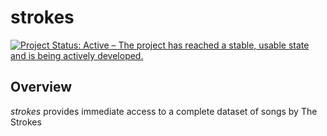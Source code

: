 # strokes

[![Project Status: Active – The project has reached a stable, usable
state and is being actively
developed.](https://www.repostatus.org/badges/latest/active.svg)](https://www.repostatus.org/#active)


## Overview
*strokes* provides immediate access to a complete dataset of songs by The Strokes
